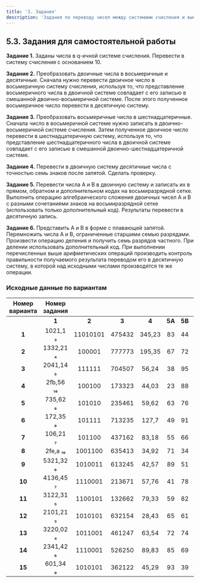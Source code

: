 ```yaml
---
title: '3. Задания'
description: 'Задания по переводу чисел между системами счисления и выполнению арифметических операций.'
---
```


## 5.3. Задания для самостоятельной работы

**Задание 1.**
Заданы числа в q-ичной системе счисления. Перевести в систему счисления с основанием 10.

**Задание 2.**
Преобразовать двоичные числа в восьмеричные и десятичные. Сначала нужно перевести двоичное число в восьмеричную систему счисления, используя то, что представление восьмеричного числа в двоичной системе совпадает с его записью в смешанной двоично-восьмеричной системе. После этого полученное восьмеричное число перевести в десятичную систему.

**Задание 3.**
Преобразовать восьмеричные числа в шестнадцатеричные. Сначала число в восьмеричной системе нужно записать в двоично-восьмеричной системе счисления. Затем полученное двоичное число перевести в шестнадцатеричную систему, используя то, что представление шестнадцатеричного числа в двоичной системе совпадает с его записью в смешанной двоично-шестнадцатеричной системе.

**Задание 4.**
Перевести в двоичную систему десятичные числа с точностью семь знаков после запятой. Сделать проверку.

**Задание 5.**
Перевести числа A и B в двоичную систему и записать их в прямом, обратном и дополнительном кодах на восьмиразрядной сетке. Выполнить операцию алгебраического сложения двоичных чисел A и B с разными сочетаниями знаков на восьмиразрядной сетке (использовать только дополнительный код). Результаты перевести в десятичную запись.

**Задание 6.**
Представить A и B в форме с плавающей запятой. Перемножить числа A и B, ограниченные старшими семью разрядами. Произвести операцию деления и получить семь разрядов частного. При делении использовать дополнительный код. При выполнении перечисленных выше арифметических операций производить контроль правильности получаемого результата переводом его в десятичную систему, в которой над исходными числами производятся те же операции.

### Исходные данные по вариантам

<div class="full-width">

| Номер варианта | Номер задания | | | | | | |
| :---: | :---: | :---: | :---: | :---: | :---: | :---: | :---: |
| | **1** | **2** | **3** | **4** | **5A** | **5B** | **6A** | **6B** |
| **1** | 1021,1 ₃ | 11010101 | 475432 | 345,23 | 83 | 44 | 1,23 | 3,42 |
| **2** | 1332,21 ₄ | 100001 | 777773 | 195,35 | 67 | 72 | 1,57 | 2,86 |
| **3** | 2041,14 ₅ | 111111 | 704507 | 56,24 | 38 | 95 | 1,69 | 3,02 |
| **4** | 2fb,56 ₁₆ | 100100 | 173323 | 44,03 | 23 | 88 | 1,71 | 2,47 |
| **5** | 735,62 ₈ | 101010 | 235461 | 59,62 | 63 | 76 | 1,12 | 4,09 |
| **6** | 172,35 ₈ | 101111 | 713235 | 127,7 | 49 | 91 | 1,43 | 2,87 |
| **7** | 106,21 ₇ | 101100 | 437162 | 83,18 | 55 | 66 | 1,52 | 3,33 |
| **8** | 2fe,a ₁₆ | 1001100 | 635413 | 34,92 | 71 | 34 | 1,85 | 2,14 |
| **9** | 5321,32 ₆ | 1010011 | 613245 | 42,57 | 89 | 51 | 1,13 | 2,99 |
| **10** | 4136,45 ₇ | 1110001 | 213671 | 57,76 | 41 | 78 | 1,88 | 3,46 |
| **11** | 3122,31 ₅ | 1100101 | 132662 | 79,33 | 59 | 82 | 1,95 | 2,03 |
| **12** | 2101,21 ₃ | 1010101 | 632154 | 28,43 | 65 | 61 | 1,59 | 4,01 |
| **13** | 3220,02 ₄ | 1011001 | 461247 | 63,54 | 72 | 74 | 1,28 | 3,71 |
| **14** | 2341,42 ₆ | 1110001 | 526250 | 89,83 | 85 | 69 | 1,47 | 2,26 |
| **15** | 601,34 ₉ | 1010101 | 362122 | 45,29 | 93 | 39 | 1,34 | 3,65 |

</div>